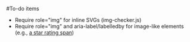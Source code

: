 #To-do items

- Require role="img" for inline SVGs (img-checker.js)
- Require role="img" and aria-label/labelledby for image-like elements (e.g., [a star rating span](https://developer.mozilla.org/en-US/docs/Web/Accessibility/ARIA/Roles/img_role#associated_wai-aria_roles_states_and_properties))
